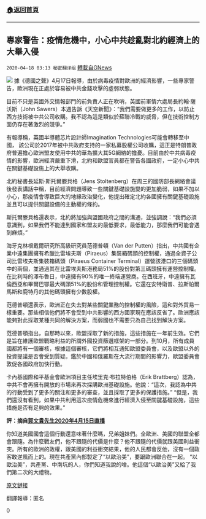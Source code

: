 ###  [:house:返回首頁](https://github.com/ourhimalayas/txt)
---

## 專家警告：疫情危機中，小心中共趁亂對北約經濟上的大舉入侵
`2020-04-18 03:13 秘密翻译组` [轉載自GNews](https://gnews.org/zh-hant/176991/)

![](https://s3.amazonaws.com/gnews-media-offload/wp-content/uploads/2020/04/18023400/Picture-1-233.png)
據《德國之聲》4月17日報導，由於病毒疫情對歐洲的經濟影響，一些專家警告，歐洲現在正處於容易被中共金錢攻擊的虛弱狀態。

目前不只是英國外交情報部門的前負責人正在吹哨，英國前軍情六處局長約翰·薩沃斯（John Sawers）本週告訴《天空新聞》：“我們需要做更多的工作，以防止西方技術被中共公司收購。我不認為這是類似於蘇聯冷戰的威脅，但在技術控制方面仍存在著激烈的競爭。”

有報導稱，英國半導體芯片設計師Imagination Technologies可能會轉移至中國， 該公司於2017年被中共政府支持的一家私募股權公司收購，這正是特朗普政府普遍擔心歐洲盟友使用中共的華為擴大其5G網絡的擔憂。目前由於中共病毒疫情的影響，歐洲經濟嚴重下滑，北約和歐盟官員都在警告各國政府，一定小心中共在關鍵基礎設施上的大舉收購。

北約秘書長延斯·斯托爾滕貝格（Jens Stoltenberg）在周三的國防部長網絡會議後發表講話中稱，目前經濟問題導致一些關鍵基礎設施變的更加脆弱，如果不加以小心，那疫情會導致巨大的地緣政治變化，他提出確定北約各國擁有關鍵基礎設施並且可以提供關鍵設備的主動權的條約。

斯托爾滕貝格還表示，北約將加強與盟國政府之間的溝通，並強調說：“我們必須意識到，如果我們不能達到國家和盟友的最低要求，最低能力，那麼我們可能會遇到麻煩。”

海牙克林根戴爾研究所高級研究員范德普頓（Van der Putten）指出，中共國有企業中遠集團擁有希臘比雷埃夫斯（Piraeus）集裝箱碼頭的控制權，通過全資子公司比雷埃夫斯集裝箱碼頭（Piraeus Container Terminal）運營該港口的三個碼頭中的兩個，並通過其在比雷埃夫斯港務局51%的股份對第三碼頭擁有運營控制權。在比利時的澤布魯日，中遠擁有90%的唯一終端運營商。在西班牙，中遠擁有瓦倫西亞和畢爾巴鄂最大碼頭51%的股份和管理控制權。它還在安特衛普、拉斯帕爾馬斯和鹿特丹的其他碼頭擁有少數股權。

范德普頓還表示，歐洲正在失去對某些關鍵業務的控制權的風險，這和對外貿易一樣重要。那些相信他們將不會受到中共影響的西方國家現在應該反省了。歐洲應該能夠對此採取某種共同的解決方案，而弱國也不需要只為自己找到解決方案。

范德普頓指出，自那時以來，歐盟採取了新的措施，這些措施在一年前生效。它們是旨在維護歐盟戰略利益的所謂外國投資篩選框架的一部分。到10月，所有成員國都將有一個審核，根據這個審核，它們將相互通知歐盟委員會，以及歐盟以外的投資提議是否會受到質疑。鑑於中國和俄羅斯在大流行期間的影響力，歐盟委員會敦促各國政府加快行動。

卡內基國際和平基金會歐洲項目主任埃里克·布拉特伯格（Erik Brattberg）認為，中共不會再擁有開放的市場來再次採購歐洲基礎設施。他說：“這次，我認為中共的行動受到了更多的關注和更多的審查，並且採取了更多的保護措施。” “但是，我們還沒有看到，如果中共利用這次疫情危機來進行經濟入侵至關鍵基礎設施，這些措施是否有足夠的效果。”

**評：摘自[郭文貴先生2020年4月15日直播](https://gtv.org/web/#/UserInfo?id=5e596957357cc612d35a8044)**

你知道美國國會這個行動還意味著什麼嗎，兄弟姐妹們。全歐洲、美國的聯盟全都會跟隨。為什麼戰友們，他不跟隨的代價是什麼？他不跟隨的代價就跟美國利益衝突。所有的歐洲的政權，跟美國的利益衝突結果，他的人民都會反他，沒有一個政客敢逆風而上的。現在共產黨內部製定了“以歐治美”，要跟歐洲聯合在一起。 “以歐治美”，共產黨、中南坑的人，你們知道我說的啥。他這個“以歐治美”又給了我們第二次的大禮物。

[原文鏈接](https://www.dw.com/en/nato-warns-allies-to-block-china-buying-spree/a-53167064)

翻譯報導：匿名

0
